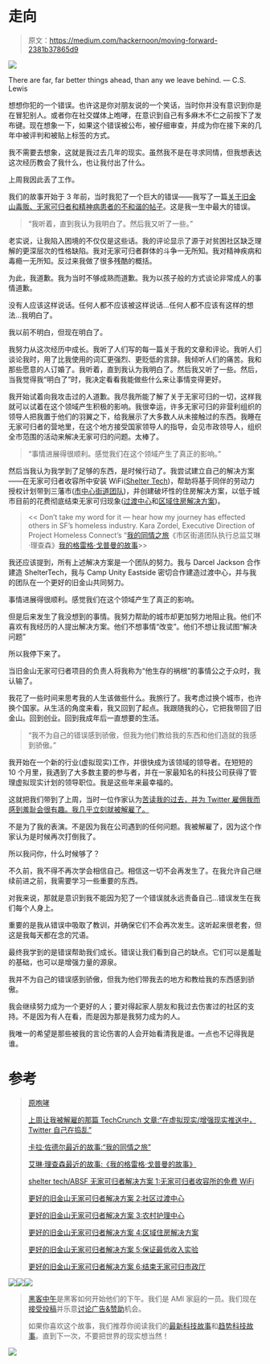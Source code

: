 # 走向

> 原文：<https://medium.com/hackernoon/moving-forward-2381b37865d9>

![](img/b7b07cb427bca419143efc3dad722443.png)

There are far, far better things ahead, than any we leave behind. — C.S. Lewis

想想你犯的一个错误。也许这是你对朋友说的一个笑话，当时你并没有意识到你是在冒犯别人。或者你在社交媒体上咆哮，在意识到自己有多麻木不仁之前按下了发布键。现在想象一下，如果这个错误被公布，被仔细审查，并成为你在接下来的几年中被评判和被贴上标签的方式。

我不需要去想象，这就是我过去几年的现实。虽然我不是在寻求同情，但我想表达这次经历教会了我什么，也让我付出了什么。

上周我因此丢了工作。

我们的故事开始于 3 年前，当时我犯了一个巨大的错误——我写了一篇[关于旧金山毒贩、无家可归者和精神病患者的不和谐的帖子](http://www.slate.com/blogs/future_tense/2013/12/11/greg_gopman_facebook_post_homeless_ruining_san_francisco_should_be_segregated.html)。这是我一生中最大的错误。

> “我听着，直到我认为我明白了。然后我又听了一些。”

老实说，让我陷入困境的不仅仅是这些话。我的评论显示了源于对贫困社区缺乏理解的更深层次的性格缺陷。我对无家可归者群体的斗争一无所知。我对精神疾病和毒瘾一无所知。反过来我做了很多残酷的概括。

为此，我道歉。我为当时不够成熟而道歉。我为以孩子般的方式谈论非常成人的事情道歉。

没有人应该这样说话。任何人都不应该被这样说话…任何人都不应该有这样的想法…我明白了。

我以前不明白，但现在明白了。

我努力从这次经历中成长。我听了人们写的每一篇关于我的文章和评论。我听人们谈论我时，用了比我使用的词汇更强烈、更贬低的言辞。我倾听人们的痛苦。我和那些愿意的人订婚了。我听着，直到我认为我明白了。然后我又听了一些。然后，当我觉得我“明白了”时，我决定看看我能做些什么来让事情变得更好。

我开始试着向我攻击过的人道歉。我尽我所能了解了关于无家可归的一切，这样我就可以试着在这个领域产生积极的影响。我很幸运，许多无家可归的非营利组织的领导人把我置于他们的羽翼之下，给我展示了大多数人从未接触过的东西。我睡在无家可归者的营地里，在这个地方接受国家领导人的指导，会见市政领导人，组织全市范围的活动来解决无家可归的问题。太棒了。

> “事情进展得很顺利。感觉我们在这个领域产生了真正的影响。”

然后当我认为我学到了足够的东西，是时候行动了。我尝试建立自己的解决方案——在无家可归者收容所中安装 WiFi([Shelter Tech](http://archives.sfexaminer.com/sanfrancisco/sf-shelter-to-gain-free-wi-fi-for-homeless/Content?oid=2925908))，帮助将基于同伴的劳动力授权计划带到三藩市([市中心街道团队](http://streetsteam.org/))，并创建破坏性的住房解决方案，以低于城市目前的花费彻底结束无家可归现象([过渡中心](/homes-for-the-homeless/fuck-homelessness-fbdc30ee7a13#.w606g4kyd)和[区域住房解决方案](/homes-for-the-homeless/a-new-solution-to-homelessness-6fc751a10d9d#.hy4slyg8o))。

> << Don’t take my word for it — hear how my journey has effected others in SF’s homeless industry. Kara Zordel, Executive Direction of Project Homeless Connect’s “[我的同情之旅](/@karazordel/many-years-ago-i-was-hired-by-a-shelter-in-east-new-york-5642bd395795#.9bag20m3p)《市区街道团队执行总监艾琳·理查森》[我的格雷格·戈普曼的故事](/@eileen.richardson/my-greg-gopman-story-1477a56a2a96)>>

我还应该提到，所有上述解决方案是一个团队的努力。我与 Darcel Jackson 合作建造 ShelterTech，我与 Camp Unity Eastside 密切合作建造过渡中心，并与我的团队在一个更好的旧金山共同努力。

事情进展得很顺利。感觉我们在这个领域产生了真正的影响。

但是后来发生了我没想到的事情。我努力帮助的城市却更加努力地阻止我。他们不喜欢有我经历的人提出解决方案。他们不想事情“改变”。他们不想让我试图“解决问题”

所以我停下来了。

当旧金山无家可归者项目的负责人将我称为“他生存的祸根”的事情公之于众时，我认输了。

我花了一些时间来思考我的人生该做些什么。我旅行了。我考虑过换个城市，也许换个国家。从生活的角度来看，我又回到了起点。我跟随我的心，它把我带回了旧金山。回到创业。回到我成年后一直想要的生活。

> “我不为自己的错误感到骄傲，但我为他们教给我的东西和他们造就的我感到骄傲。”

我开始在一个新的行业(虚拟现实)工作，并很快成为该领域的领导者。在短短的 10 个月里，我遇到了大多数主要的参与者，并在一家最知名的科技公司获得了管理虚拟现实计划的领导职位。我是这些年来最幸福的。

这就把我们带到了上周，当时一位作家认为[苦读我的过去，并为 Twitter 雇佣我而感到羞耻会很有趣。我几乎立刻就被解雇了。](https://techcrunch.com/2016/10/18/in-its-vrar-push-twitter-trolls-itself/)

不是为了我的表演。不是因为我在公司遇到的任何问题。我被解雇了，因为这个作家认为是时候再次打倒我了。

所以我问你，什么时候够了？

不久前，我不得不再次学会相信自己。相信这一切不会再发生了。在我允许自己继续前进之前，我需要学习一些重要的东西。

对我来说，那就是意识到我不能因为犯了一个错误就永远责备自己…错误发生在我们每个人身上。

重要的是我从错误中吸取了教训，并确保它们不会再次发生。这听起来很老套，但这是我每天都在念的咒语。

最终我学到的是错误帮助我们成长。错误让我们看到自己的缺点。它们可以是羞耻的基础，也可以是增强力量的源泉。

我并不为自己的错误感到骄傲，但我为他们带我去的地方和教给我的东西感到骄傲。

我会继续努力成为一个更好的人；要对得起家人朋友和我过去伤害过的社区的支持。不是因为有人在看，而是因为那是我努力成为的人。

我唯一的希望是那些被我的言论伤害的人会开始看清我是谁。一点也不记得我是谁。

# 参考

> [原咆哮](http://valleywag.gawker.com/happy-holidays-startup-ceo-complains-sf-is-full-of-hum-1481067192)
> 
> [上周让我被解雇的那篇 TechCrunch 文章:“在虚拟现实/增强现实推送中，Twitter 自己在捣乱”](https://techcrunch.com/2016/10/18/in-its-vrar-push-twitter-trolls-itself/)
> 
> [卡拉·佐德尔最近的故事:“我的同情之旅”](/@karazordel/many-years-ago-i-was-hired-by-a-shelter-in-east-new-york-5642bd395795#.uez76hp3u)
> 
> [艾琳·理查森最近的故事:《我的格雷格·戈普曼的故事》](/@eileen.richardson/my-greg-gopman-story-1477a56a2a96#.cyfawg3s7)
> 
> [shelter tech/ABSF 无家可归者解决方案 1:无家可归者收容所的免费 WiFi](http://archives.sfexaminer.com/sanfrancisco/sf-shelter-to-gain-free-wi-fi-for-homeless/Content?oid=2925908)
> 
> [更好的旧金山无家可归者解决方案 2:社区过渡中心](/homes-for-the-homeless/fuck-homelessness-fbdc30ee7a13#.72oyjk3g5)
> 
> [更好的旧金山无家可归者解决方案 3:农村护理中心](/homes-for-the-homeless/dear-obama-invest-in-rural-care-centers-131fa5d226a1#.jemfw1dpf)
> 
> [更好的旧金山无家可归者解决方案 4:区域住房解决方案](/homes-for-the-homeless/a-new-solution-to-homelessness-6fc751a10d9d#.22ks8cpwv)
> 
> [更好的旧金山无家可归者解决方案 5:保证最低收入实验](/@StartupGreg/the-guaranteed-minimum-income-experiment-16d11edefb2f#.gelyf52tr)
> 
> [更好的旧金山无家可归者解决方案 6:结束无家可归市政厅](http://sfpublicpress.org/news/2015-03/no-quick-fix-for-funding-sf-homeless-programs)

[![](img/50ef4044ecd4e250b5d50f368b775d38.png)](http://bit.ly/HackernoonFB)[![](img/979d9a46439d5aebbdcdca574e21dc81.png)](https://goo.gl/k7XYbx)[![](img/2930ba6bd2c12218fdbbf7e02c8746ff.png)](https://goo.gl/4ofytp)

> [黑客中午](http://bit.ly/Hackernoon)是黑客如何开始他们的下午。我们是 AMI 家庭的一员。我们现在[接受投稿](http://bit.ly/hackernoonsubmission)并乐意[讨论广告&赞助](mailto:partners@amipublications.com)机会。
> 
> 如果你喜欢这个故事，我们推荐你阅读我们的[最新科技故事](http://bit.ly/hackernoonlatestt)和[趋势科技故事](https://hackernoon.com/trending)。直到下一次，不要把世界的现实想当然！

[![](img/be0ca55ba73a573dce11effb2ee80d56.png)](https://goo.gl/Ahtev1)